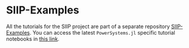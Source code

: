 # SIIP-Examples

All the tutorials for the SIIP project are part of a separate repository
[SIIP-Examples](https://github.com/NREL-SIIP/SIIPExamples.jl). You can access the latest
`PowerSystems.jl` specific tutorial notebooks in
[this link](https://nbviewer.jupyter.org/github/NREL-SIIP/SIIPExamples.jl/blob/main/notebook/2_PowerSystems_examples/).
